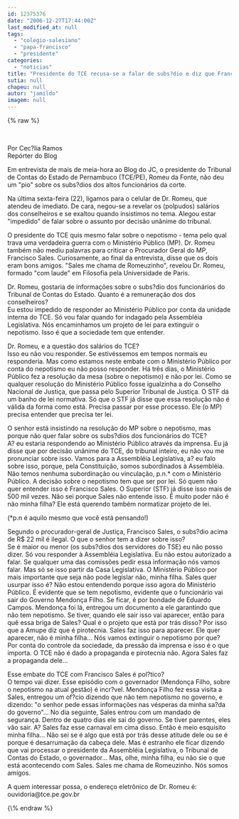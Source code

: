 ```yaml
---
id: 12375376
date: "2006-12-27T17:44:00Z"
last_modified_at: null
tags:
  - "colegio-salesiano"
  - "papa-francisco"
  - "presidente"
categories:
  - "noticias"
title: "Presidente do TCE recusa-se a falar de subs?dio e diz que Francisco Sales quer aparecer"
sutia: null
chapeu: null
autor: "jamildo"
imagem: null
---
```

{\% raw %}
<p>&nbsp;</p>
<p>Por Cec?lia Ramos<br />Rep&oacute;rter do Blog</p>
<p>Em entrevista de mais de meia-hora ao Blog do JC, o presidente do Tribunal de Contas do Estado de Pernambuco (TCE/PE), Romeu da Fonte, n&atilde;o deu um "pio" sobre os subs?dios dos altos funcion&aacute;rios da corte.</p>
<p>Na &uacute;ltima sexta-feira (22), ligamos para o celular de Dr. Romeu, que atendeu de imediato. De cara, negou-se a revelar os (polpudos) sal&aacute;rios dos conselheiros e se exaltou quando insistimos no tema. Alegou estar "impedido" de falar sobre o assunto por decis&atilde;o un&acirc;nime do tribunal.</p>
<p>O presidente do TCE quis mesmo falar sobre o nepotismo - tema pelo qual trava uma verdadeira guerra com o Minist&eacute;rio P&uacute;blico (MP). Dr. Romeu tamb&eacute;m n&atilde;o mediu palavras para criticar o Procurador Geral do MP, Francisco Sales. Curiosamente, ao final da entrevista, disse que os dois eram bons amigos. "Sales me chama de Romeuzinho", revelou Dr. Romeu, formado "com laude" em Filosofia pela Universidade de Paris.</p>
<p>Dr. Romeu, gostaria de informa&ccedil;&otilde;es sobre o subs?dio dos funcion&aacute;rios do Tribunal de Contas do Estado. Quanto &eacute; a remunera&ccedil;&atilde;o dos dos conselheiros?<br />Eu estou impedido de responder ao Minist&eacute;rio P&uacute;blico por conta da unidade interna do TCE. S&oacute; vou falar quando for indagado pela Assembl&eacute;ia Legislativa. N&oacute;s encaminhamos um projeto de lei para extinguir o nepotismo. Isso &eacute; que a sociedade tem que entender.</p>
<p>Dr. Romeu, e a quest&atilde;o dos sal&aacute;rios do TCE?<br />Isso eu n&atilde;o vou responder. Se estiv&eacute;ssemos em tempos normais eu responderia. Mas como estamos neste embate com o Minist&eacute;rio P&uacute;blico por conta do nepotismo eu n&atilde;o posso responder. H&aacute; tr&ecirc;s dias, o Minist&eacute;rio P&uacute;blico fez a resolu&ccedil;&atilde;o da mesa (sobre o nepotismo) e n&atilde;o por lei. Como se qualquer resolu&ccedil;&atilde;o do Minist&eacute;rio P&uacute;blico fosse igualzinha a do Conselho Nacional de Justi&ccedil;a, que passa pelo Superior Tribunal de Justi&ccedil;a. O STF d&aacute; um banho de lei normativa. S&oacute; que o STF j&aacute; disse que essa resolu&ccedil;&atilde;o n&atilde;o &eacute; v&aacute;lida da forma como est&aacute;. Precisa passar por esse processo. Ele (o MP) precisa entender que precisa ter lei.</p>
<p>O senhor est&aacute; insistindo na resolu&ccedil;&atilde;o do MP sobre o nepotismo, mas porque n&atilde;o quer falar sobre os subs?dios dos funcion&aacute;rios do TCE?<br />A? eu estaria respondendo ao Minist&eacute;rio P&uacute;blico atrav&eacute;s da imprensa. Eu j&aacute; disse que por decis&atilde;o un&acirc;nime do TCE, do tribunal inteiro, eu n&atilde;o vou me pronunciar sobre isso. Vamos para a Assembl&eacute;ia Legislativa, a? eu falo sobre isso, porque, pela Constitui&ccedil;&atilde;o, somos subordinados &agrave; Assembl&eacute;ia. N&atilde;o temos nenhuma subordina&ccedil;&atilde;o ou vincula&ccedil;&atilde;o, p.n.* com o Minist&eacute;rio P&uacute;blico. A decis&atilde;o sobre o nepotismo tem que ser por lei. S&oacute; quem n&atilde;o quer entender isso &eacute; Francisco Sales. O Superior (STF) j&aacute; disse isso mais de 500 mil vezes. N&atilde;o sei porque Sales n&atilde;o entende isso. &Eacute; muito poder n&atilde;o &eacute; n&atilde;o minha filha? Ele est&aacute; querendo tamb&eacute;m normatizar projeto de lei.</p>
<p>(*p.n &eacute; aquilo mesmo que voc&ecirc; est&aacute; pensando!)</p>
<p>Segundo o procurador-geral de Justi&ccedil;a, Francisco Sales, o subs?dio acima de R$ 22 mil &eacute; ilegal. O que o senhor tem a dizer sobre isso?<br />Se &eacute; maior ou menor (os subs?dios dos servidores do TSE) eu n&atilde;o posso dizer. S&oacute; vou responder &agrave; Assembl&eacute;ia Legislativa. Eu n&atilde;o estou autorizado a falar. Se qualquer uma das comiss&otilde;es pedir essa informa&ccedil;&atilde;o n&oacute;s vamos falar. Mas s&oacute; se isso partir da Casa Legislativa. O Minist&eacute;rio P&uacute;blico por mais importante que seja n&atilde;o pode legislar n&atilde;o, minha filha. Sales quer usurpar isso &eacute;? N&atilde;o estou entendendo porque isso agora do Minist&eacute;rio P&uacute;blico. &Eacute; evidente que se tem nepotismo, evidente que o funcion&aacute;rio vai sair do Governo Mendon&ccedil;a Filho. Se ficar, &eacute; por bondade de Eduardo Campos. Mendon&ccedil;a foi l&aacute;, entregou um documento a ele garantindo que n&atilde;o tem nepotismo. Se tiver, quando ele sair isso vai aparecer, ent&atilde;o para qu&ecirc; essa briga de Sales? Qual &eacute; o projeto que est&aacute; por tr&aacute;s disso? Por isso que a Amupe diz que &eacute; pirotecnia. Sales faz isso para aparecer. Ele quer aparecer, n&atilde;o &eacute; minha filha... N&oacute;s vamos extinguir o nepotismo por que? Por conta do controle da sociedade, da press&atilde;o da imprensa e isso &eacute; o que importa. O TCE n&atilde;o &eacute; dado a propaganda e pirotecnia n&atilde;o. Agora Sales faz a propaganda dele...</p>
<p>Esse embate do TCE com Francisco Sales &eacute; pol?tico?<br />O tempo vai dizer. Esse epis&oacute;dio com o governador (Mendon&ccedil;a Filho, sobre o nepotismo na atual gest&atilde;o) &eacute; incr?vel. Mendon&ccedil;a Filho fez essa visita a Sales, entregou um of?cio dizendo que n&atilde;o tem nepotismo no governo, e dizendo: "o senhor pede essas informa&ccedil;&otilde;es nas v&eacute;speras da minha sa?da do governo"... No dia seguinte, Sales entrou com um mandado de seguran&ccedil;a. Dentro de quatro dias ele sai do governo. Se tiver parentes, eles v&atilde;o sair. A? Sales faz esse carnaval em cima disso. Ent&atilde;o &eacute; meio esquisito minha filha... N&atilde;o sei se &eacute; algo que est&aacute; por tr&aacute;s desse atitude dele ou se &eacute; porque &eacute; desarruma&ccedil;&atilde;o da cabe&ccedil;a dele. Mas &eacute; estranho ele ficar dizendo que vai processar o presidente da Assembl&eacute;ia Legislativa, o Tribunal de Contas do Estado, o governador... Mas, olhe, minha filha, eu n&atilde;o sie o que est&aacute; acontecendo com Sales. Sales me chama de Romeuzinho. N&oacute;s somos amigos.</p>
<p>A quem interessar possa, o endere&ccedil;o eletr&ocirc;nico de Dr. Romeu &eacute;: ouvidoria@tce.pe.gov.br</p>
{\% endraw %}